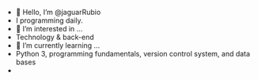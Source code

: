 - 👋 Hello, I’m @jaguarRubio
- I programming daily.
- 👀 I’m interested in ...
- Technology & back-end
- 🌱 I’m currently learning ...
- Python 3, programming fundamentals, version control system, and data bases
- 
<!---
jaguarRubio/jaguarRubio is a ✨ special ✨ repository because its `README.md` (this file) appears on your GitHub profile.
You can click the Preview link to take a look at your changes.
--->
